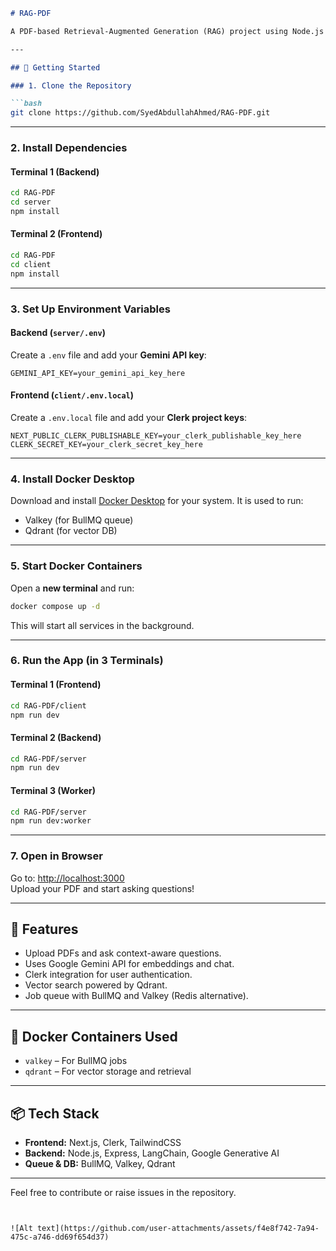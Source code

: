 ```markdown
# RAG-PDF

A PDF-based Retrieval-Augmented Generation (RAG) project using Node.js (backend) and Next.js (frontend), with Google Gemini API and Clerk for authentication.

---

## 🔧 Getting Started

### 1. Clone the Repository

```bash
git clone https://github.com/SyedAbdullahAhmed/RAG-PDF.git
```

---

### 2. Install Dependencies

#### Terminal 1 (Backend)

```bash
cd RAG-PDF
cd server
npm install
```

#### Terminal 2 (Frontend)

```bash
cd RAG-PDF
cd client
npm install
```

---

### 3. Set Up Environment Variables

#### Backend (`server/.env`)
Create a `.env` file and add your **Gemini API key**:

```env
GEMINI_API_KEY=your_gemini_api_key_here
```

#### Frontend (`client/.env.local`)
Create a `.env.local` file and add your **Clerk project keys**:

```env
NEXT_PUBLIC_CLERK_PUBLISHABLE_KEY=your_clerk_publishable_key_here
CLERK_SECRET_KEY=your_clerk_secret_key_here
```

---

### 4. Install Docker Desktop

Download and install [Docker Desktop](https://www.docker.com/products/docker-desktop/) for your system. It is used to run:
- Valkey (for BullMQ queue)
- Qdrant (for vector DB)

---

### 5. Start Docker Containers

Open a **new terminal** and run:

```bash
docker compose up -d
```

This will start all services in the background.

---

### 6. Run the App (in 3 Terminals)

#### Terminal 1 (Frontend)

```bash
cd RAG-PDF/client
npm run dev
```

#### Terminal 2 (Backend)

```bash
cd RAG-PDF/server
npm run dev
```

#### Terminal 3 (Worker)

```bash
cd RAG-PDF/server
npm run dev:worker
```

---

### 7. Open in Browser

Go to: [http://localhost:3000](http://localhost:3000)  
Upload your PDF and start asking questions!

---

## 🧠 Features

- Upload PDFs and ask context-aware questions.
- Uses Google Gemini API for embeddings and chat.
- Clerk integration for user authentication.
- Vector search powered by Qdrant.
- Job queue with BullMQ and Valkey (Redis alternative).

---

## 🐳 Docker Containers Used

- `valkey` – For BullMQ jobs
- `qdrant` – For vector storage and retrieval

---

## 📦 Tech Stack

- **Frontend:** Next.js, Clerk, TailwindCSS
- **Backend:** Node.js, Express, LangChain, Google Generative AI
- **Queue & DB:** BullMQ, Valkey, Qdrant

---

Feel free to contribute or raise issues in the repository.
```


![Alt text](https://github.com/user-attachments/assets/f4e8f742-7a94-475c-a746-dd69f654d37)

